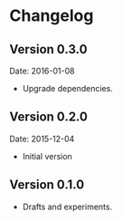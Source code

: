 # Changelog #


## Version 0.3.0 ##

Date: 2016-01-08

- Upgrade dependencies.


## Version 0.2.0 ##

Date: 2015-12-04

- Initial version


## Version 0.1.0 ##

- Drafts and experiments.
